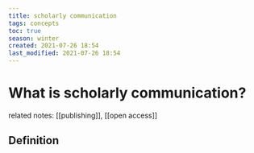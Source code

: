 ```yaml
---
title: scholarly communication
tags: concepts
toc: true
season: winter
created: 2021-07-26 18:54
last_modified: 2021-07-26 18:54
---
```


# What is scholarly communication?

related notes: [[publishing]], [[open access]]

## Definition
